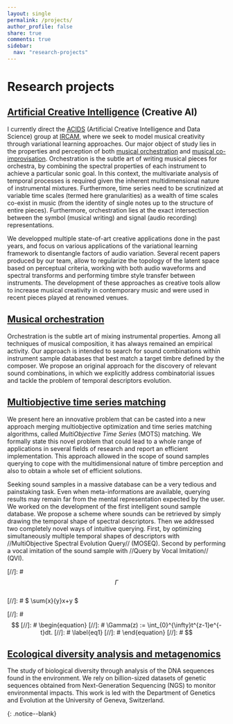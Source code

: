 ```yaml
---
layout: single
permalink: /projects/
author_profile: false
share: true
comments: true
sidebar:
  nav: "research-projects"
---
```

<script language="JavaScript" type="text/javascript" src="https://code.jquery.com/jquery-latest.min.js"></script>
<script>
$(document).ready(function(){
    $(".abuttons").click(function () {
        var idname= $(this).data('divid');
        $("#"+idname).show("slow");
    });
    $("#div1").hide();
    $("#div2").hide();
    $("#div3").hide();
});
</script>

<div markdown = "1">

# Research projects

## [Artificial Creative Intelligence](/projects-ai) (Creative AI)

I currently direct the [ACIDS](http://acids.ircam.fr) (Artificial Creative Intelligence and Data Science) group at [IRCAM](http://www.ircam.fr), where we seek to model musical creativity through variational learning approaches. Our major object of study lies in the properties and perception of both [musical orchestration](/projects-orchestration) and [musical co-improvisation](/projects-ai/). Orchestration is the subtle art of writing musical pieces for orchestra, by combining the spectral properties of each instrument to achieve a particular sonic goal. In this context, the multivariate analysis of temporal processes is required given the inherent multidimensional nature of instrumental mixtures. Furthermore, time series need to be scrutinized at variable time scales (termed here granularities) as a wealth of time scales co-exist in music (from the identity of single notes up to the structure of entire pieces). Furthermore, orchestration lies at the exact intersection between the symbol (musical writing) and signal (audio recording) representations.

We developped multiple state-of-art creative applications done in the past years, and focus on various applications of the variational learning framework to disentangle factors of audio variation. Several recent papers produced by our team, allow to regularize the topology of the latent space based on perceptual criteria, working with both audio waveforms and spectral transforms and performing timbre style transfer between instruments. The development of these approaches as creative tools allow to increase musical creativity in contemporary music and were used in recent pieces played at renowned venues.

## [Musical orchestration](/projects-orchestration/)
Orchestration is the subtle art of mixing instrumental properties. Among all techniques of musical composition, it has always remained an empirical activity. Our approach is intended to search for sound combinations within instrument sample databases that best match a target timbre defined by the composer. We propose an original approach for the discovery of relevant sound combinations, in which we explicitly address combinatorial issues and tackle the problem of temporal descriptors evolution.

## [Multiobjective time series matching](/projects-mots/)
We present here an innovative problem that can be casted into a new approach merging multiobjective optimization and time series matching algorithms, called *MultiObjective Time Series* (MOTS) matching. We formally state this novel problem that could lead to a whole range of applications in several fields of research and report an efficient implementation. This approach allowed in the scope of sound samples querying to cope with the multidimensional nature of timbre perception and also to obtain a whole set of efficient solutions.

Seeking sound samples in a massive database can be a very tedious and painstaking task. Even when meta-informations are available, querying results may remain far from the mental representation expected by the user. We worked on the development of the first intelligent sound sample database. We propose a scheme where sounds can be retrieved by  simply drawing the temporal shape of spectral descriptors. Then we addressed two completely novel ways of intuitive querying. First, by optimizing simultaneously multiple temporal shapes of descriptors with //MultiObjective Spectral Evolution Query// (MOSEQ). Second by performing a vocal imitation of the sound sample with //Query by Vocal Imitation// (QVI).

[//]: # $$ \Gamma $$  
[//]: # $ \sum{x}{y}x+y $  

[//]: # $$
[//]: # \begin{equation}
[//]: # \Gamma(z) := \int_{0}^{\infty}t^{z-1}e^{-t}dt.
[//]: # \label{eq1}
[//]: # \end{equation}
[//]: # $$



## [Ecological diversity analysis and metagenomics](/project-monitoring/)
The study of biological diversity through analysis of the DNA sequences found in the environment. We rely on billion-sized datasets of genetic sequences obtained from Next-Generation Sequencing (NGS) to monitor environmental impacts. This work is led with the Department of Genetics and Evolution at the University of Geneva, Switzerland.

</div>{: .notice--blank}
